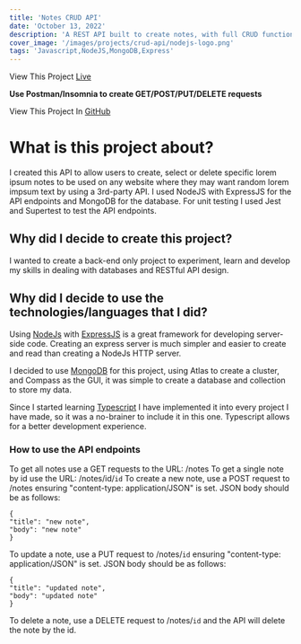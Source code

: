 ```yaml
---
title: 'Notes CRUD API'
date: 'October 13, 2022'
description: 'A REST API built to create notes, with full CRUD functionality.'
cover_image: '/images/projects/crud-api/nodejs-logo.png'
tags: 'Javascript,NodeJS,MongoDB,Express'
---
```

View This Project [Live](https://crud-rest-api.onrender.com/notes)

**Use Postman/Insomnia to create GET/POST/PUT/DELETE requests**

View This Project In [GitHub](https://github.com/DomDevs2000/REST-API)

# What is this project about?

I created this API to allow users to create, select or delete specific lorem ipsum notes to be used on any website where
they may want random lorem impsum text by using a 3rd-party API. I used NodeJS with ExpressJS for the API endpoints and
MongoDB for the database. For unit testing I used Jest and Supertest to test the API endpoints.

## Why did I decide to create this project?

I wanted to create a back-end only project to experiment, learn and develop my skills in dealing with databases and 
RESTful API design.

## Why did I decide to use the technologies/languages that I did?

Using [NodeJs](https://nodejs.org/en/) with [ExpressJS](https://expressjs.com) is a great framework for developing
server-side code. Creating an express server is much simpler and easier to create and read than creating a NodeJs HTTP server.

I decided to use [MongoDB](https://www.mongodb.com/) for this project, using Atlas to create a cluster, and Compass as
the GUI, it was simple to create a database and collection to store my data.

Since I started learning [Typescript](https://www.typescriptlang.org/) I have implemented it into every project I have
made, so
it was a no-brainer to include it in this one. Typescript allows for a better development experience.

### How to use the API endpoints

To get all notes use a GET requests to the URL: /notes
To get a single note by id use the URL: /notes/id/```id```
To create a new note, use a POST request to /notes ensuring "content-type: application/JSON" is set. JSON body should
be as follows:

```
{
"title": "new note",
"body": "new note"
}
```

To update a note, use a PUT request to /notes/```id``` ensuring "content-type: application/JSON" is set. JSON body should
be as follows:

```
{
"title": "updated note",
"body": "updated note"
}
```

To delete a note, use a DELETE request to /notes/```id``` and the API will delete the note by the id.
